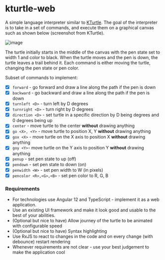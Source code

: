 # kturtle-web

A simple language interpreter similar to [KTurtle](https://docs.kde.org/stable5/en/kturtle/kturtle/commands.html). The goal of the interpreter is to take in a set of commands, and execute them on a graphical canvas such as shown below (screenshot from KTurtle).

![image](https://user-images.githubusercontent.com/28787/121644842-d48dd400-ca93-11eb-88d2-f7ec1280b345.png)

The turtle initially starts in the middle of the canvas with the pen state set to width 1 and color to black. When the turtle moves and the pen is down, the turtle leaves a trail behind it. Each command is either moving the turtle, changing the pen state or pen color.

Subset of commands to implement:

- [x] `forward` - go forward and draw a line along the path if the pen is down
- [x] `backward` - go backward and draw a line along the path if the pen is down
- [x] `turnleft <D>` - turn left by D degrees
- [x] `turnright <D>` - turn right by D degrees
- [x] `direction <D>` - set turtle in a specific direction by D being degrees and 0 degrees being up
- [x] `center` - move turtle to the center **without** drawing anything
- [x] `go <X>, <Y>` - move turtle to position X, Y **without** drawing anything
- [x] `gox <X>` - move turtle on the X axis to position X **without** drawing anything
- [x] `goy <Y>`- move turtle on the Y axis to position Y **without** drawing anything
- [x] `penup` - set pen state to up (off)
- [x] `pendown` - set pen state to down (on)
- [x] `penwidth <W>` - set pen width to W (in pixels)
- [x] `pencolor <R>,<G>,<B>` - set pen color to R, G, B

### Requirements

- For technologies use Angular 12 and TypeScript - implement it as a web application.
- Use an existing UI framework and make it look good and usable to the best of your abilities.
- (Optional but nice to have) Allow journey of the turtle to be animated with configurable speed
- (Optional but nice to have) Syntax highlighting
- Use RxJS to react to changes in the code and on every change (with debounce) restart rendering
- Whenever requirements are not clear - use your best judgement to make the application cool

